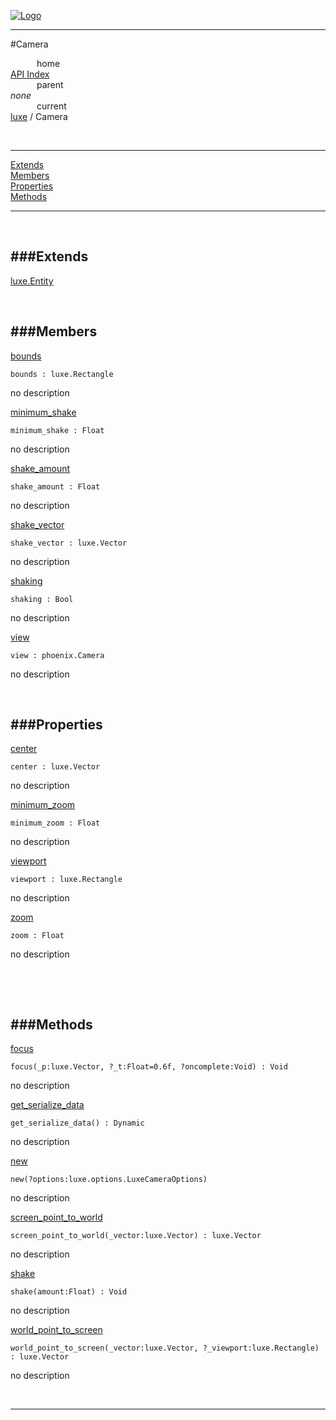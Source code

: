 
[![Logo](../../images/logo.png)](../../index.html)

---

#Camera


&emsp;&emsp;&emsp;home   
[API Index](../../api/index.html#luxe)   
&emsp;&emsp;&emsp;parent    
_none_   
&emsp;&emsp;&emsp;current    
[luxe](./) / Camera

<br/>

---


[Extends](#Extends)   
[Members](#Members)   
[Properties](#Properties)   
[Methods](#Methods)   


---

&nbsp;   

<a class="lift" name="Extends" ></a>
###Extends   
---
<a class="lift" name="luxe.Entity" href="{{{rel_path}}}api/luxe/Entity.html">luxe.Entity</a>

&nbsp;   

<a class="lift" name="Members" ></a>
###Members   
---
<a class="lift" name="bounds" href="#bounds">bounds</a>



`bounds : luxe.Rectangle`

<span class="small_desc_flat"> no description </span>   

<a class="lift" name="minimum_shake" href="#minimum_shake">minimum_shake</a>



`minimum_shake : Float`

<span class="small_desc_flat"> no description </span>   

<a class="lift" name="shake_amount" href="#shake_amount">shake_amount</a>



`shake_amount : Float`

<span class="small_desc_flat"> no description </span>   

<a class="lift" name="shake_vector" href="#shake_vector">shake_vector</a>



`shake_vector : luxe.Vector`

<span class="small_desc_flat"> no description </span>   

<a class="lift" name="shaking" href="#shaking">shaking</a>



`shaking : Bool`

<span class="small_desc_flat"> no description </span>   

<a class="lift" name="view" href="#view">view</a>



`view : phoenix.Camera`

<span class="small_desc_flat"> no description </span>   

&nbsp;   

<a class="lift" name="Properties" ></a>
###Properties   
---
<a class="lift" name="center" href="#center">center</a>



`center : luxe.Vector`

<span class="small_desc_flat"> no description </span>   

<a class="lift" name="minimum_zoom" href="#minimum_zoom">minimum_zoom</a>



`minimum_zoom : Float`

<span class="small_desc_flat"> no description </span>   

<a class="lift" name="viewport" href="#viewport">viewport</a>



`viewport : luxe.Rectangle`

<span class="small_desc_flat"> no description </span>   

<a class="lift" name="zoom" href="#zoom">zoom</a>



`zoom : Float`

<span class="small_desc_flat"> no description </span>   

&nbsp;   

&nbsp;   

<a class="lift" name="Methods" ></a>
###Methods   
---
<a class="lift" name="focus" href="#focus">focus</a>



`focus(_p:luxe.Vector, ?_t:Float=0.6f, ?oncomplete:Void) : Void`

<span class="small_desc_flat"> no description </span>   

<a class="lift" name="get_serialize_data" href="#get_serialize_data">get_serialize_data</a>



`get_serialize_data() : Dynamic`

<span class="small_desc_flat"> no description </span>   

<a class="lift" name="new" href="#new">new</a>



`new(?options:luxe.options.LuxeCameraOptions) `

<span class="small_desc_flat"> no description </span>   

<a class="lift" name="screen_point_to_world" href="#screen_point_to_world">screen_point_to_world</a>



`screen_point_to_world(_vector:luxe.Vector) : luxe.Vector`

<span class="small_desc_flat"> no description </span>   

<a class="lift" name="shake" href="#shake">shake</a>



`shake(amount:Float) : Void`

<span class="small_desc_flat"> no description </span>   

<a class="lift" name="world_point_to_screen" href="#world_point_to_screen">world_point_to_screen</a>



`world_point_to_screen(_vector:luxe.Vector, ?_viewport:luxe.Rectangle) : luxe.Vector`

<span class="small_desc_flat"> no description </span>   



&nbsp;
&nbsp;
&nbsp;

---  


&nbsp;   
&nbsp;   